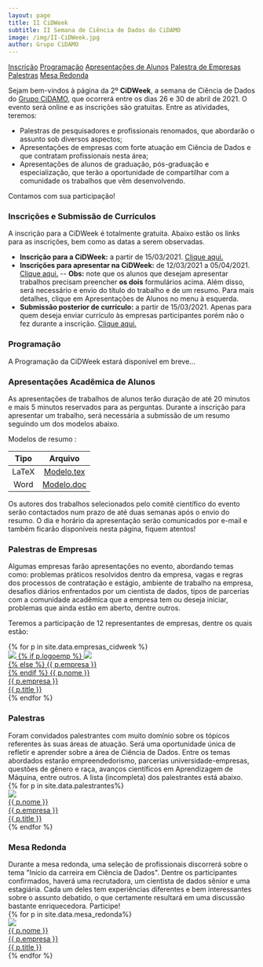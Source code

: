 ```yaml
---
layout: page
title: II CiDWeek
subtitle: II Semana de Ciência de Dados do CiDAMO
image: /img/II-CiDWeek.jpg
author: Grupo CiDAMO
---
```



<div class="sidenav">
  <a  href="#inscricao" >Inscrição</a>
  <a  href="#programacao">Programação</a>
  <a  href="#apresentacao">Apresentações de Alunos</a>
  <a  href="#palestra_em">Palestra de Empresas</a>
  <a  href="#palestras">Palestras</a>
  <a  href="#mesa_redonda">Mesa Redonda</a>
</div>

Sejam bem-vindos à página da 2º **CiDWeek**, a semana de Ciência de Dados do [Grupo CiDAMO](/sobre/), que ocorrerá entre os dias 26 e 30 de abril de 2021. O evento será online e as inscrições são gratuitas. Entre as atividades, teremos:

- Palestras de pesquisadores e profissionais renomados, que abordarão o assunto sob diversos aspectos;
- Apresentações de empresas com forte atuação em Ciência de Dados e que contratam profissionais nesta área;
- Apresentações de alunos de graduação, pós-graduação e especialização, que terão a oportunidade de compartilhar com a comunidade os trabalhos que vêm desenvolvendo.

Contamos com sua participação!

### Inscrições e Submissão de Currículos

<div id="inscricao"></div>

A inscrição para a CiDWeek é totalmente gratuita. Abaixo estão os links para as inscrições, bem como as datas a serem observadas.

-   **Inscrição para a CiDWeek:** a partir de 15/03/2021. <a href="https://docs.google.com/forms/d/1iMjGoixWtu8W-HOZMe7GPQ6tbfLrk6o00RAA79_d_Hg" target="_blank">Clique aqui.</a>
-   **Inscrições para apresentar na CiDWeek:** de 12/03/2021 a 05/04/2021. <a href="https://docs.google.com/forms/d/1j9L9wk2dbmNQ2kIHKl2rE25Qbma7F-ZmIq5w6H4F-rM" target="_blank">Clique aqui.</a>
    -- **Obs:** note que os alunos que desejam apresentar trabalhos precisam preencher **os dois** formulários acima. Além disso, será necessário e envio do título do trabalho e de um resumo. Para mais detalhes, clique em Apresentações de Alunos no menu à esquerda.
-   **Submissão posterior de currículo:** a partir de 15/03/2021. Apenas para quem deseja enviar currículo às empresas participantes porém não o fez durante a inscrição. <a href="https://docs.google.com/forms/d/1o7Wbv4gedTbUxE1asVBPn59BkmYKjrLEtqPQYtxSlAE" target="_blank">Clique aqui.</a>


### Programação
A Programação da CiDWeek estará disponível em breve...

### Apresentações Acadêmica de Alunos
<div id="apresentacao"></div>
As apresentações de trabalhos de alunos terão duração de até 20 minutos e mais 5 minutos reservados para as perguntas. Durante a inscrição para apresentar um trabalho, será necessária a submissão de um resumo seguindo um dos modelos abaixo.

Modelos de resumo :

|  Tipo |                                                           Arquivo                                                           |
|:-----:|:---------------------------------------------------------------------------------------------------------------------------:|
| LaTeX | <a href="https://drive.google.com/file/d/1B2PIuyYSQH3ypMjFkj03BhaIJmfuyRcD/view?usp=sharing" target="_blank">Modelo.tex</a> |
|  Word | <a href="https://drive.google.com/file/d/1lH2egK0rMSDWFKHpTo3IZ9DLBesa9sBc/view?usp=sharing" target="_blank">Modelo.doc</a> |

Os autores dos trabalhos selecionados pelo comitê científico do evento serão contactados num prazo de até duas semanas após o envio do resumo. O dia e horário da apresentação serão comunicados por e-mail e também ficarão disponíveis nesta página, fiquem atentos!


### Palestras de Empresas
<div id="palestra_em"></div>
Algumas empresas farão apresentações no evento, abordando temas como: problemas práticos resolvidos dentro da empresa, vagas e regras dos processos de contratação e estágio, ambiente de trabalho na empresa, desafios diários enfrentados por um cientista de dados, tipos de parcerias com a comunidade acadêmica que a empresa tem ou deseja iniciar, problemas que ainda estão em aberto, dentre outros.

Teremos a participação de 12 representantes de empresas, dentre os quais estão:

<div class="container_em">
   <div class="row">
   {% for p in site.data.empresas_cidweek %}
   <div class="caixa_empresa col-xs-12 col-sm-6 col-md-4">
      <a class="empresa-link" href="{{ p.linkedin }}">
      <div class="empresa">
      <img class="pessoa-logo" src="/img/cidweek-empresas/{{ p.logo }}">
      {% if p.logoemp %}
      <img class="empresa-logo" src="/img/cidweek-empresas/{{ p.logoemp }}"> <br>
      {% else %}
      {{ p.empresa }} <br>
      {% endif %}
      <span class="nome">{{ p.nome }}</span> <br>
      <span class="nome-empresa">{{ p.empresa }}</span> <br>
      <span class="empresa-titulo">{{ p.title }}</span>
      </div>
      </a>
   </div>
   {% endfor %}
  </div>
   <div style="clear:both"></div>
</div>

### Palestras
<div id="palestra"></div>
Foram convidados palestrantes com muito domínio sobre os tópicos referentes às suas áreas de atuação. Será uma oportunidade única de refletir e aprender sobre a área de Ciência de Dados. Entre os temas abordados estarão empreendedorismo, parcerias universidade-empresas, questões de gênero e raça, avanços científicos em Aprendizagem de Máquina, entre outros. A lista (incompleta) dos palestrantes está abaixo.

<div class="container_em">
   <div class="row">
   {% for p in site.data.palestrantes%}
   <div class="caixa_empresa col-xs-12 col-sm-6 col-md-4">
      <a class="empresa-link" href="{{ p.linkedin }}">
      <div class="empresa">
      <img class="pessoa-logo" src="/img/cidweek-palestrantes/{{ p.logo }}">
      <br>
      <span class="nome">{{ p.nome }}</span> <br>
      <span class="nome-empresa">{{ p.empresa }}</span> <br>
      <span class="empresa-titulo">{{ p.title }}</span>
      </div>
      </a>
   </div>
   {% endfor %}
  </div>
</div>



### Mesa Redonda
<div id="mesa_redonda"></div>
Durante a mesa redonda, uma seleção de profissionais discorrerá sobre o tema "Início da carreira em Ciência de Dados". Dentre os participantes confirmados, haverá uma recrutadora, um cientista de dados sênior e uma estagiária. Cada um deles tem experiências diferentes e bem interessantes sobre o assunto debatido, o que certamente resultará em uma discussão bastante enriquecedora. Participe!

<div class="container_em">
   <div class="row">
   {% for p in site.data.mesa_redonda%}
   <div class="caixa_empresa col-xs-12 col-sm-6 col-md-4" >
      <a class="empresa-link" href="{{ p.linkedin }}">
      <div class="empresa">
      <img class="pessoa-logo" src="/img/cidweek-palestrantes/{{ p.logo }}">
      <br>
      <span class="nome">{{ p.nome }}</span> <br>
      <span class="nome-empresa">{{ p.empresa }}</span> <br>
      <span class="empresa-titulo">{{ p.title }}</span>
      </div>
      </a>
   </div>
   {% endfor %}
  </div>
</div>

